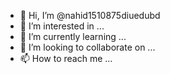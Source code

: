 - 👋 Hi, I’m @nahid1510875diuedubd
- 👀 I’m interested in ...
- 🌱 I’m currently learning ...
- 💞️ I’m looking to collaborate on ...
- 📫 How to reach me ...

<!---
nahid1510875diuedubd/nahid1510875diuedubd is a ✨ special ✨ repository because its `README.md` (this file) appears on your GitHub profile.
You can click the Preview link to take a look at your changes.
--->
